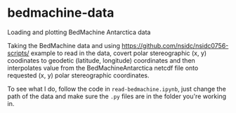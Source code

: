 # bedmachine-data
Loading and plotting BedMachine Antarctica data

Taking the BedMachine data and using https://github.com/nsidc/nsidc0756-scripts/ example to read in the data, covert polar stereographic (x, y) coodinates to geodetic (latitude, longitude) coordinates and then interpolates value from the BedMachineAntarctica netcdf file onto requested (x, y) polar stereographic coordinates.

To see what I do, follow the code in `read-bedmachine.ipynb`, just change the path of the data and make sure the `.py` files are in the folder you're working in.
